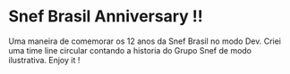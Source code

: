 # Snef Brasil Anniversary !!

Uma maneira de comemorar os 12 anos da Snef Brasil no modo Dev. Criei uma time line circular contando a historia do Grupo Snef de modo ilustrativa.
Enjoy it !

